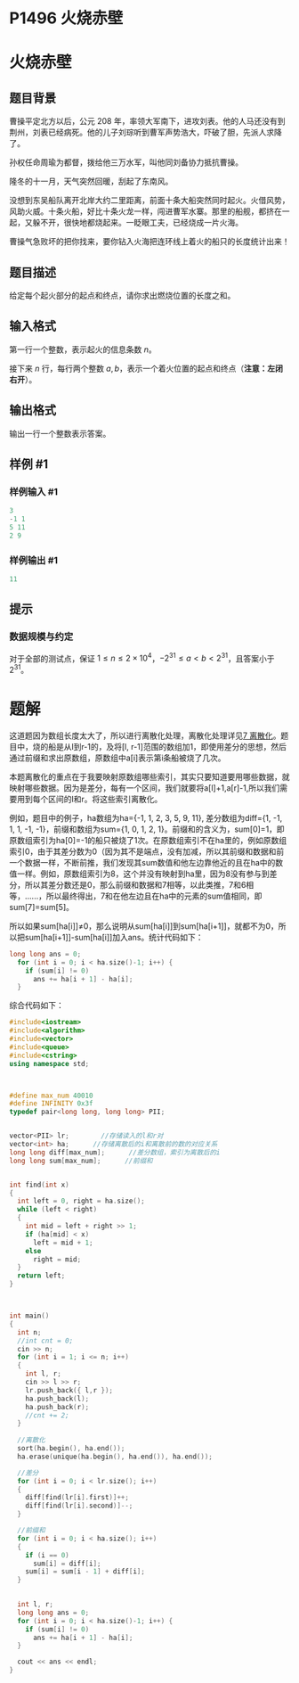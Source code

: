 # P1496 火烧赤壁

# 火烧赤壁

## 题目背景

曹操平定北方以后，公元 208 年，率领大军南下，进攻刘表。他的人马还没有到荆州，刘表已经病死。他的儿子刘琮听到曹军声势浩大，吓破了胆，先派人求降了。

孙权任命周瑜为都督，拨给他三万水军，叫他同刘备协力抵抗曹操。

隆冬的十一月，天气突然回暖，刮起了东南风。

没想到东吴船队离开北岸大约二里距离，前面十条大船突然同时起火。火借风势，风助火威。十条火船，好比十条火龙一样，闯进曹军水寨。那里的船舰，都挤在一起，又躲不开，很快地都烧起来。一眨眼工夫，已经烧成一片火海。

曹操气急败坏的把你找来，要你钻入火海把连环线上着火的船只的长度统计出来！

## 题目描述

给定每个起火部分的起点和终点，请你求出燃烧位置的长度之和。

## 输入格式

第一行一个整数，表示起火的信息条数 $n$。 &#x20;

接下来 $n$ 行，每行两个整数 $a, b$，表示一个着火位置的起点和终点（**注意：左闭右开**）。

## 输出格式

输出一行一个整数表示答案。

## 样例 #1

### 样例输入 #1

```c++
3
-1 1
5 11
2 9
```

### 样例输出 #1

```c++
11
```

## 提示

### 数据规模与约定

对于全部的测试点，保证 $1 \leq n \leq 2 \times 10^4$，$-2^{31} \leq a <  b \lt 2^{31}$，且答案小于 $2^{31}$。

# 题解

这道题因为数组长度太大了，所以进行离散化处理，离散化处理详见[7 离散化](<../../../../../基础知识/基础算法/7 离散化/7 离散化.md> "7 离散化")。题目中，烧的船是从l到r-1的，及将\[l, r-1]范围的数组加1，即使用差分的思想，然后通过前缀和求出原数组，原数组中a\[i]表示第i条船被烧了几次。

本题离散化的重点在于我要映射原数组哪些索引，其实只要知道要用哪些数据，就映射哪些数据。因为是差分，每有一个区间，我们就要将a\[l]+1,a\[r]-1,所以我们需要用到每个区间的l和r。将这些索引离散化。

例如，题目中的例子，ha数组为ha={-1, 1, 2, 3, 5, 9, 11}, 差分数组为diff={1, -1, 1, 1, -1, -1}，前缀和数组为sum={1, 0, 1, 2, 1}。前缀和的含义为，sum\[0]=1，即原数组索引为ha\[0]=-1的船只被烧了1次。在原数组索引不在ha里的，例如原数组索引0，由于其差分数为0（因为其不是端点，没有加减，所以其前缀和数据和前一个数据一样，不断前推，我们发现其sum数值和他左边靠他近的且在ha中的数值一样。例如，原数组索引为8，这个并没有映射到ha里，因为8没有参与到差分，所以其差分数还是0，那么前缀和数据和7相等，以此类推，7和6相等，......，所以最终得出，7和在他左边且在ha中的元素的sum值相同，即sum\[7]=sum\[5]。

所以如果sum\[ha\[i]]≠0，那么说明从sum\[ha\[i]]到sum\[ha\[i+1]]，就都不为0，所以把sum\[ha\[i+1]]-sum\[ha\[i]]加入ans。统计代码如下：

```c++
long long ans = 0;
  for (int i = 0; i < ha.size()-1; i++) {
    if (sum[i] != 0)
      ans += ha[i + 1] - ha[i];
  }
```

综合代码如下：

```c++
#include<iostream>
#include<algorithm>
#include<vector>
#include<queue>
#include<cstring>
using namespace std;



#define max_num 40010
#define INFINITY 0x3f   
typedef pair<long long, long long> PII;


vector<PII> lr;        //存储读入的l和r对
vector<int> ha;      //存储离散后的i和离散前的数的对应关系
long long diff[max_num];      //差分数组，索引为离散后的i
long long sum[max_num];      //前缀和


int find(int x)
{
  int left = 0, right = ha.size();
  while (left < right)
  {
    int mid = left + right >> 1;
    if (ha[mid] < x)
      left = mid + 1;
    else
      right = mid;
  }
  return left;
}



int main()
{
  int n;
  //int cnt = 0;
  cin >> n;
  for (int i = 1; i <= n; i++)
  {
    int l, r;
    cin >> l >> r;
    lr.push_back({ l,r });
    ha.push_back(l);
    ha.push_back(r);
    //cnt += 2;
  }
    
  //离散化
  sort(ha.begin(), ha.end());
  ha.erase(unique(ha.begin(), ha.end()), ha.end());

  //差分
  for (int i = 0; i < lr.size(); i++)
  {
    diff[find(lr[i].first)]++;
    diff[find(lr[i].second)]--;
  }

  //前缀和
  for (int i = 0; i < ha.size(); i++)
  {
    if (i == 0)
      sum[i] = diff[i];
    sum[i] = sum[i - 1] + diff[i];
  }
    

  int l, r;
  long long ans = 0;
  for (int i = 0; i < ha.size()-1; i++) {
    if (sum[i] != 0)
      ans += ha[i + 1] - ha[i];
  }

  cout << ans << endl;
}
```
